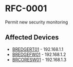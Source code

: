# RFC-0001
Permit new security monitoring

## Affected Devices 

- [BREDGERT01](https://github.com/DiogoAndre/HotCandy/blob/master/BREDGERT01.txt) - 192.168.1.1
- [BREDGEFW01](https://github.com/DiogoAndre/HotCandy/blob/master/BREDGEFW01.txt) - 192.168.1.2
- [BRCORESW01](https://github.com/DiogoAndre/HotCandy/blob/master/BRCORESW01.txt) - 192.168.1.3
